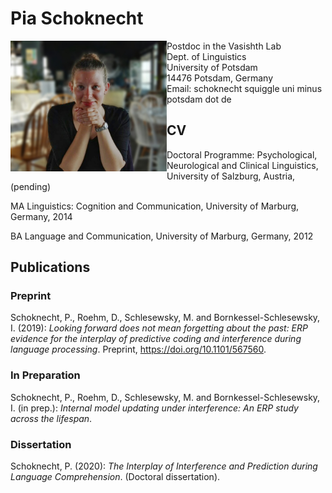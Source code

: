 # Pia Schoknecht 

<img align="left" width="250" src="images/pic_small.jpg">
Postdoc in the Vasishth Lab<br/>
Dept. of Linguistics<br/>
University of Potsdam<br/>
14476 Potsdam, Germany<br/>
Email: schoknecht squiggle uni minus potsdam dot de 


## CV
Doctoral Programme: Psychological, Neurological and Clinical Linguistics, University of Salzburg, Austria, (pending)

MA Linguistics: Cognition and Communication, University of Marburg, Germany, 2014

BA Language and Communication, University of Marburg, Germany, 2012


## Publications

### Preprint
Schoknecht, P., Roehm, D., Schlesewsky, M. and Bornkessel-Schlesewsky, I. (2019): *Looking forward does not mean forgetting about the past: ERP evidence for the interplay of predictive coding and interference during language processing*. Preprint, https://doi.org/10.1101/567560.

### In Preparation
Schoknecht, P., Roehm, D., Schlesewsky, M. and Bornkessel-Schlesewsky, I. (in prep.): *Internal model updating under interference: An ERP study across the lifespan*.

### Dissertation
Schoknecht, P. (2020): *The Interplay of Interference and Prediction during Language Comprehension*. (Doctoral dissertation).
